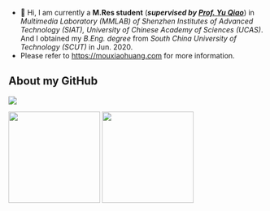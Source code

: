 - 👋 Hi, I am currently a **M.Res student** (***supervised by [Prof. Yu Qiao](https://scholar.google.com/citations?user=gFtI-8QAAAAJ&hl=zh-CN&oi=ao)***) in *Multimedia Laboratory (MMLAB) of Shenzhen Institutes of Advanced Technology (SIAT), University of Chinese Academy of Sciences (UCAS)*. And I obtained my *B.Eng. degree* from *South China University of Technology (SCUT)* in Jun. 2020.
- Please refer to https://mouxiaohuang.com for more information.


## About my GitHub

![](https://komarev.com/ghpvc/?username=MouxiaoHuang)
<div align="left">
<img height='180' src="https://github-readme-stats.vercel.app/api/top-langs/?username=MouxiaoHuang&hide=html,css,Jupyter+Notebook,ruby,javascript,Makefile,Less,TypeScript,Starlark,Groovy,Shell,Batchfile&layout=compact&langs_count=8&theme=cobalt" align="center" />
<img height='180' src="https://github-readme-stats.vercel.app/api?username=MouxiaoHuang&show_icons=true&theme=cobalt" align="center" />
</div>
